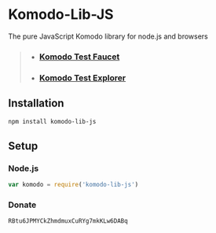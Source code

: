 # Komodo-Lib-JS
The pure JavaScript Komodo library for node.js and browsers

> * ### [Komodo Test Faucet](https://www.atomicexplorer.com/#/faucet/rick)
> * ### [Komodo Test Explorer](https://rick.kmd.dev/)


## Installation
``` bash
npm install komodo-lib-js
```

## Setup
### Node.js
``` javascript
var komodo = require('komodo-lib-js')
```


### Donate
``` javascript
RBtu6JPMYCkZhmdmuxCuRYg7mkKLw6DABq
```


